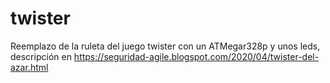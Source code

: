 # twister
Reemplazo de la ruleta del juego twister con un ATMegar328p y unos leds, descripción en https://seguridad-agile.blogspot.com/2020/04/twister-del-azar.html



